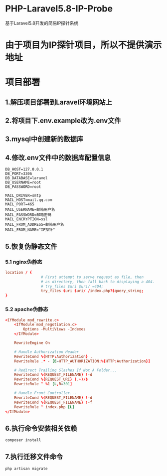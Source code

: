 # PHP-Laravel5.8-IP-Probe
基于Laravel5.8开发的简易IP探针系统

# 由于项目为IP探针项目，所以不提供演示地址

# 项目部署
## 1.解压项目部署到Laravel环境网站上  
## 2.将项目下.env.example改为.env文件  
## 3.mysql中创建新的数据库  
## 4.修改.env文件中的数据库配置信息  
```env
DB_HOST=127.0.0.1
DB_PORT=3306
DB_DATABASE=laravel
DB_USERNAME=root
DB_PASSWORD=root

MAIL_DRIVER=smtp
MAIL_HOST=mail.qq.com
MAIL_PORT=465
MAIL_USERNAME=邮箱用户名
MAIL_PASSWORD=邮箱密码
MAIL_ENCRYPTION=ssl
MAIL_FROM_ADDRESS=邮箱用户名
MAIL_FROM_NAME="IP探针"
```
## 5.恢复伪静态文件  
### 5.1 nginx伪静态  
```conf
location / {
                # First attempt to serve request as file, then
                # as directory, then fall back to displaying a 404.
                # try_files $uri $uri/ =404;
                try_files $uri $uri/ /index.php?$query_string;
}
```
### 5.2 apache伪静态  
```conf
<IfModule mod_rewrite.c>
    <IfModule mod_negotiation.c>
        Options -MultiViews -Indexes
    </IfModule>

    RewriteEngine On

    # Handle Authorization Header
    RewriteCond %{HTTP:Authorization} .
    RewriteRule .* - [E=HTTP_AUTHORIZATION:%{HTTP:Authorization}]

    # Redirect Trailing Slashes If Not A Folder...
    RewriteCond %{REQUEST_FILENAME} !-d
    RewriteCond %{REQUEST_URI} (.+)/$
    RewriteRule ^ %1 [L,R=301]

    # Handle Front Controller...
    RewriteCond %{REQUEST_FILENAME} !-d
    RewriteCond %{REQUEST_FILENAME} !-f
    RewriteRule ^ index.php [L]
</IfModule>

```

## 6.执行命令安装相关依赖
```bash
composer install
```

## 7.执行迁移文件命令
```bash
php artisan migrate
```

